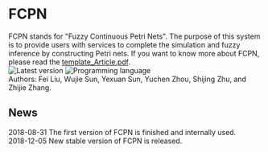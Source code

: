 # FCPN
FCPN stands for "Fuzzy Continuous Petri Nets". The purpose of this system is to provide users with services to complete
the simulation and fuzzy inference by constructing Petri nets. If you want to know more about FCPN, please read the [template_Article.pdf](https://github.com/wjsunscut/fcpn/raw/master/template_Article.pdf).
<br>
![Latest version](https://img.shields.io/badge/Latest%20version-1.0.0-blue.svg)
![Programming language](https://img.shields.io/badge/Programming%20language-C++-red.svg)
<br>
Authors: Fei Liu, Wujie Sun, Yexuan Sun, Yuchen Zhou, Shijing Zhu, and Zhijie Zhang.
## News
2018-08-31 The first version of FCPN is finished and internally used.<br>
2018-12-05  New stable version of FCPN is released.
